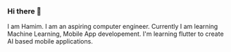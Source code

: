 ### Hi there 👋

I am Hamim. I am an aspiring computer engineer. Currently I am learning Machine Learning, Mobile App developement. I'm learning flutter to create AI based mobile applications.



